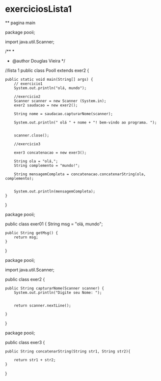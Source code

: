 # exerciciosLista1
** pagina main

package pooii;

import java.util.Scanner;

/**
 *
 * @author Douglas Vieira
 */

//lista 1
public class PooII extends exer2 {

    
   
    public static void main(String[] args) {
        // exercicio1
        System.out.println("olá, mundo");
        
        //exercicio2
        Scanner scanner = new Scanner (System.in);
        exer2 saudacao = new exer2();
        
        String nome = saudacao.capturarNome(scanner);
        
        System.out.println(" olá " + nome + "! bem-vindo ao programa. ");
        
        
        scanner.close();
        
        //exercicio3
        
        exer3 concatenacao = new exer3();
        
        String ola = "olá,";
        String complemento = "mundo!";
        
        String mensagemCompleta = concatenacao.concatenarString(ola, complemento);
        
        
        System.out.println(mensagemCompleta);
    }

   
    
    
}

package pooii;


public class exer01 {
    String msg = "olá, mundo";

    public String getMsg() {
        return msg;
    }
    
    
}

package pooii;


import java.util.Scanner;

public class exer2 {

    public String capturarNome(Scanner scanner) {
        System.out.println("Digite seu Nome: ");
        

        return scanner.nextLine();

    }

}



package pooii;


public class exer3 {
    
    public String concatenarString(String str1, String str2){
    
        return str1 + str2;
    }
    
}








